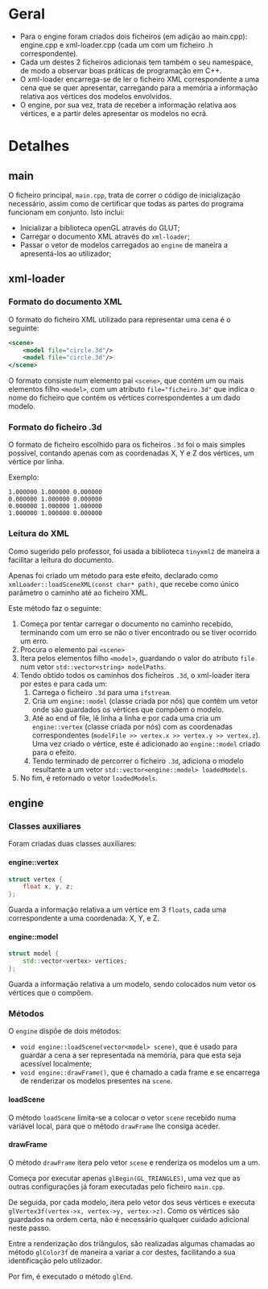 # Geral

* Para o engine foram criados dois ficheiros (em adição ao main.cpp): engine.cpp e xml-loader.cpp (cada um com um ficheiro .h correspondente).
* Cada um destes 2 ficheiros adicionais tem também o seu namespace, de modo a observar boas práticas de programação em C++.
* O xml-loader encarrega-se de ler o ficheiro XML correspondente a uma cena que se quer apresentar, carregando para a memória a informação relativa aos vértices dos modelos envolvidos.
* O engine, por sua vez, trata de receber a informação relativa aos vértices, e a partir deles apresentar os modelos no ecrã.

# Detalhes

## main

O ficheiro principal, `main.cpp`, trata de correr o código de inicialização necessário, assim como de certificar que todas as partes do programa funcionam em conjunto. Isto inclui:

* Inicializar a biblioteca openGL através do GLUT;
* Carregar o documento XML através do `xml-loader`;
* Passar o vetor de modelos carregados ao `engine` de maneira a apresentá-los ao utilizador;

## xml-loader

### Formato do documento XML

O formato do ficheiro XML utilizado para representar uma cena é o seguinte:

```xml
<scene>
    <model file="circle.3d"/>
    <model file="circle.3d"/>
</scene>
```

O formato consiste num elemento pai `<scene>`, que contém um ou mais elementos filho `<model>`, com um atributo `file="ficheiro.3d"` que indica
o nome do ficheiro que contém os vértices correspondentes a um dado modelo.

### Formato do ficheiro .3d

O formato de ficheiro escolhido para os ficheiros `.3d` foi o mais simples possível, contando apenas com as coordenadas X, Y e Z dos vértices, um vértice por linha.

Exemplo:

```text
1.000000 1.000000 0.000000
0.000000 1.000000 0.000000
0.000000 1.000000 1.000000
1.000000 1.000000 0.000000
```

### Leitura do XML

Como sugerido pelo professor, foi usada a biblioteca `tinyxml2` de maneira a facilitar a leitura do documento.

Apenas foi criado um método para este efeito, declarado como `xmlLoader::loadSceneXML(const char* path)`, que recebe como único parâmetro o caminho
até ao ficheiro XML.

Este método faz o seguinte:

1. Começa por tentar carregar o documento no caminho recebido, terminando com um erro se não o tiver encontrado ou se tiver ocorrido um erro.
2. Procura o elemento pai `<scene>`
3. Itera pelos elementos filho `<model>`, guardando o valor do atributo `file` num vetor `std::vector<string> modelPaths`.
4. Tendo obtido todos os caminhos dos ficheiros `.3d`, o xml-loader itera por estes e para cada um:
    1. Carrega o ficheiro `.3d` para uma `ifstream`.
    2. Cria um `engine::model` (classe criada por nós) que contém um vetor onde são guardados os vértices que compõem o modelo.
    3. Até ao end of file, lê linha a linha e por cada uma cria um `engine::vertex` (classe criada por nós) com as coordenadas correspondentes (`modelFile >> vertex.x >> vertex.y >> vertex.z`). Uma vez criado o vértice, este é adicionado ao `engine::model` criado para o efeito.
    4. Tendo terminado de percorrer o ficheiro `.3d`, adiciona o modelo resultante a um vetor `std::vector<engine::model> loadedModels`.
5. No fim, é retornado o vetor `loadedModels`.

## engine


### Classes auxiliares

Foram criadas duas classes auxiliares:

#### engine::vertex

```cpp
struct vertex {
    float x, y, z;
};
```

Guarda a informação relativa a um vértice em 3 `floats`, cada uma correspondente a uma coordenada: X, Y, e Z.

#### engine::model

```cpp
struct model {
    std::vector<vertex> vertices;
};
```

Guarda a informação relativa a um modelo, sendo colocados num vetor os vértices que o compõem.

### Métodos

O `engine` dispõe de dois métodos:

* `void engine::loadScene(vector<model> scene)`, que é usado para guardar a cena a ser representada na memória, para que esta seja acessível localmente;
* `void engine::drawFrame()`, que é chamado a cada frame e se encarrega de renderizar os modelos presentes na `scene`.

#### loadScene

O método `loadScene` limita-se a colocar o vetor `scene` recebido numa variável local, para que o método `drawFrame` lhe consiga aceder.

#### drawFrame

O método `drawFrame` itera pelo vetor `scene` e renderiza os modelos um a um.

Começa por executar apenas `glBegin(GL_TRIANGLES)`, uma vez que as outras configurações já foram executadas pelo ficheiro `main.cpp`.

De seguida, por cada modelo, itera pelo vetor dos seus vértices e executa `glVertex3f(vertex->x, vertex->y, vertex->z)`. Como os vértices são guardados na ordem certa, não é necessário qualquer cuidado adicional neste passo.

Entre a renderização dos triângulos, são realizadas algumas chamadas ao método `glColor3f` de maneira a variar a cor destes, facilitando a sua identificação pelo utilizador.

Por fim, é executado o método `glEnd`.
